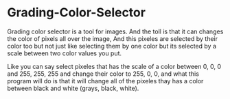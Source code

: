 # Grading-Color-Selector
Grading color selector is a tool for images.
And the toll is that it can changes the color of pixels all over the image,
And this pixeles are selected by their color too 
but not just like selecting them by one color but its selected by a scale between two color values you put.

Like you can say select pixeles that has the scale of a color between 0, 0, 0 and 255, 255, 255 and change their color to 255, 0, 0,
and what this program will do is that it will change all of the pixeles thay has a color between black and white (grays, black, white).
